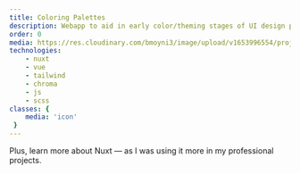 ```yaml
---
title: Coloring Palettes
description: Webapp to aid in early color/theming stages of UI design process.
order: 0
media: https://res.cloudinary.com/bmoyni3/image/upload/v1653996554/projects/color-favicon_xzscm8.png
technologies: 
    - nuxt
    - vue
    - tailwind
    - chroma
    - js
    - scss
classes: { 
    media: 'icon'
 }
---
```

Plus, learn more about Nuxt — as I was using it more in my professional projects.


